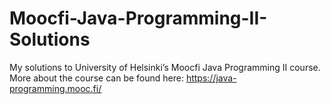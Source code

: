 # Moocfi-Java-Programming-II-Solutions
My solutions to University of Helsinki’s Moocfi Java Programming II course.
More about the course can be found here: https://java-programming.mooc.fi/
